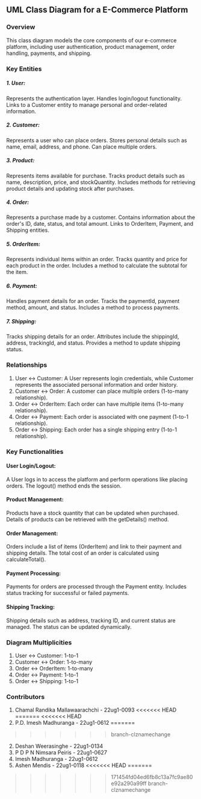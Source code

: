 ## UML Class Diagram for a E-Commerce Platform

### Overview

This class diagram models the core components of our e-commerce platform, including user authentication, product management, order handling, payments, and shipping.

### Key Entities

##### 1. User:

Represents the authentication layer.
Handles login/logout functionality.
Links to a Customer entity to manage personal and order-related information.

##### 2. Customer:

Represents a user who can place orders.
Stores personal details such as name, email, address, and phone.
Can place multiple orders.

##### 3. Product:

Represents items available for purchase.
Tracks product details such as name, description, price, and stockQuantity.
Includes methods for retrieving product details and updating stock after purchases.

##### 4. Order:

Represents a purchase made by a customer.
Contains information about the order's ID, date, status, and total amount.
Links to OrderItem, Payment, and Shipping entities.

##### 5. OrderItem:

Represents individual items within an order.
Tracks quantity and price for each product in the order.
Includes a method to calculate the subtotal for the item.

##### 6. Payment:

Handles payment details for an order.
Tracks the paymentId, payment method, amount, and status.
Includes a method to process payments.

##### 7. Shipping:

Tracks shipping details for an order.
Attributes include the shippingId, address, trackingId, and status.
Provides a method to update shipping status.

### Relationships

1. User ↔ Customer: A User represents login credentials, while Customer represents the associated personal information and order history.
2. Customer ↔ Order: A customer can place multiple orders (1-to-many relationship).
3. Order ↔ OrderItem: Each order can have multiple items (1-to-many relationship).
4. Order ↔ Payment: Each order is associated with one payment (1-to-1 relationship).
5. Order ↔ Shipping: Each order has a single shipping entry (1-to-1 relationship).

### Key Functionalities

#### User Login/Logout:

A User logs in to access the platform and perform operations like placing orders.
The logout() method ends the session.

#### Product Management:

Products have a stock quantity that can be updated when purchased.
Details of products can be retrieved with the getDetails() method.

#### Order Management:

Orders include a list of items (OrderItem) and link to their payment and shipping details.
The total cost of an order is calculated using calculateTotal().

#### Payment Processing:

Payments for orders are processed through the Payment entity.
Includes status tracking for successful or failed payments.

#### Shipping Tracking:

Shipping details such as address, tracking ID, and current status are managed.
The status can be updated dynamically.

### Diagram Multiplicities

1. User ↔ Customer: 1-to-1
2. Customer ↔ Order: 1-to-many
3. Order ↔ OrderItem: 1-to-many
4. Order ↔ Payment: 1-to-1
5. Order ↔ Shipping: 1-to-1

### Contributors

1. Chamal Randika Mallawaarachchi - 22ug1-0093
<<<<<<< HEAD
=======
<<<<<<< HEAD
2. P.D. Imesh Madhuranga - 22ug1-0612
=======
>>>>>>> branch-clznamechange
2. Deshan Weerasinghe             - 22ug1-0134
3. P D P N Nimsara Peiris         - 22ug1-0627
4. Imesh Madhuranga               - 22ug1-0612
5. Ashen Mendis                   - 22ug1-0118
<<<<<<< HEAD
=======
>>>>>>> 171454fd04ed6fb8c13a7fc9ae80e92a290a99ff
>>>>>>> branch-clznamechange
